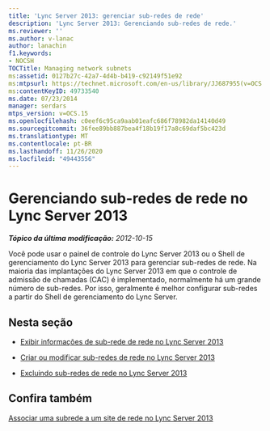 ```yaml
---
title: 'Lync Server 2013: gerenciar sub-redes de rede'
description: 'Lync Server 2013: Gerenciando sub-redes de rede.'
ms.reviewer: ''
ms.author: v-lanac
author: lanachin
f1.keywords:
- NOCSH
TOCTitle: Managing network subnets
ms:assetid: 0127b27c-42a7-4d4b-b419-c92149f51e92
ms:mtpsurl: https://technet.microsoft.com/en-us/library/JJ687955(v=OCS.15)
ms:contentKeyID: 49733540
ms.date: 07/23/2014
manager: serdars
mtps_version: v=OCS.15
ms.openlocfilehash: c0eef6c95ca9aab01eafc686f78982da14140d49
ms.sourcegitcommit: 36fee89bb887bea4f18b19f17a8c69daf5bc423d
ms.translationtype: MT
ms.contentlocale: pt-BR
ms.lasthandoff: 11/26/2020
ms.locfileid: "49443556"
---
```

# <a name="managing-network-subnets-in-lync-server-2013"></a>Gerenciando sub-redes de rede no Lync Server 2013

<div data-xmlns="http://www.w3.org/1999/xhtml">

<div class="topic" data-xmlns="http://www.w3.org/1999/xhtml" data-msxsl="urn:schemas-microsoft-com:xslt" data-cs="https://msdn.microsoft.com/">

<div data-asp="https://msdn2.microsoft.com/asp">



</div>

<div id="mainSection">

<div id="mainBody">

<span> </span>

_**Tópico da última modificação:** 2012-10-15_

Você pode usar o painel de controle do Lync Server 2013 ou o Shell de gerenciamento do Lync Server 2013 para gerenciar sub-redes de rede. Na maioria das implantações do Lync Server 2013 em que o controle de admissão de chamadas (CAC) é implementado, normalmente há um grande número de sub-redes. Por isso, geralmente é melhor configurar sub-redes a partir do Shell de gerenciamento do Lync Server.

<div>

## <a name="in-this-section"></a>Nesta seção

  - [Exibir informações de sub-rede de rede no Lync Server 2013](lync-server-2013-viewing-network-subnet-information.md)

  - [Criar ou modificar sub-redes de rede no Lync Server 2013](lync-server-2013-create-or-modify-network-subnets.md)

  - [Excluindo sub-redes de rede no Lync Server 2013](lync-server-2013-deleting-network-subnets.md)

</div>

<div>

## <a name="see-also"></a>Confira também


[Associar uma subrede a um site de rede no Lync Server 2013](lync-server-2013-associate-a-subnet-with-a-network-site.md)  
  

</div>

</div>

<span> </span>

</div>

</div>

</div>

